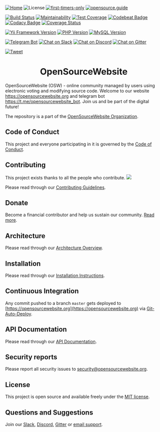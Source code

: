 [![Home](https://img.shields.io/badge/home-opensourcewebsite.org-blue.svg?style=flat-square])](https://opensourcewebsite.org)
![License](https://img.shields.io/github/license/opensourcewebsite-org/opensourcewebsite-org?style=flat-square)
[![first-timers-only](https://img.shields.io/badge/first--timers--only-friendly-blue.svg?style=flat-square)](https://www.firsttimersonly.com)
[![opensource.guide](https://img.shields.io/badge/opensource.guide-friendly-blue.svg?style=flat-square)](https://opensource.guide)

[![Build Status](https://travis-ci.org/opensourcewebsite-org/opensourcewebsite-org.svg?style=flat-square&branch=master)](https://travis-ci.org/opensourcewebsite-org/opensourcewebsite-org)
[![Maintainability](https://api.codeclimate.com/v1/badges/589055a81b82d015acb8/maintainability?style=flat-square)](https://codeclimate.com/github/opensourcewebsite-org/opensourcewebsite-org/maintainability)
[![Test Coverage](https://api.codeclimate.com/v1/badges/589055a81b82d015acb8/test_coverage?style=flat-square)](https://codeclimate.com/github/opensourcewebsite-org/opensourcewebsite-org/test_coverage)
[![Codebeat Badge](https://codebeat.co/badges/c69e6f2a-e6f6-4a50-b5aa-9003cdae23c2?style=flat-square)](https://codebeat.co/projects/github-com-opensourcewebsite-org-opensourcewebsite-org-master)
[![Codacy Badge](https://api.codacy.com/project/badge/Grade/57dd3bf9231140b0becfd702b84e8483?style=flat-square)](https://www.codacy.com/app/opensourcewebsite-org/opensourcewebsite-org)
[![Coverage Status](https://coveralls.io/repos/github/opensourcewebsite-org/opensourcewebsite-org/badge.svg?style=flat-square&branch=master)](https://coveralls.io/github/opensourcewebsite-org/opensourcewebsite-org?branch=master)

[![Yii Framework Version](https://img.shields.io/badge/Yii_Framework-2.0-blue.svg?style=flat-square)](https://www.yiiframework.com)
[![PHP Version](https://img.shields.io/badge/PHP-%3E=7.2-blue.svg?style=flat-square)](https://www.php.net)
[![MySQL Version](https://img.shields.io/badge/MySQL-%3E=5.7-blue.svg?style=flat-square)](https://www.mysql.com)

[![Telegram Bot](https://img.shields.io/badge/Telegram-bot-blue.svg?style=flat-square&logo=telegram)](https://t.me/opensourcewebsite_bot)
[![Chat on Slack](https://img.shields.io/badge/Slack-chat-CC2B5E.svg?style=flat-square&logo=slack)](https://join.slack.com/t/opensourcewebsite/shared_invite/enQtNDE0MDc2OTcxMDExLWJmMjFjOGUxNjFiZTg2OTc0ZDdkNTdhNDIzZDE2ODJiMGMzY2M5Yjg3NzEyNGMxNjIwZWE0YTFhNTE3MjhiYjY)
[![Chat on Discord](https://img.shields.io/badge/Discord-chat-CC2B5E.svg?style=flat-square&logo=discord)](https://discord.gg/94WpSPJ)
[![Chat on Gitter](https://img.shields.io/badge/Gitter-chat-CC2B5E.svg?style=flat-square&logo=gitter)](https://gitter.im/opensourcewebsite-org)

[![Tweet](https://img.shields.io/twitter/url?style=social&url=https%3A%2F%2Fopensourcewebsite.org)](https://twitter.com/intent/tweet?text=OpenSourceWebsite+(OSW)+-+online+community+managed+by+users+using+electronic+voting+and+modifying+source+code.&url=https://opensourcewebsite.org&hashtags=opensourcewebsite,osw,opensource,community,socialnetwork,digitalfuture)

<h1 align="center">OpenSourceWebsite</h1>

OpenSourceWebsite (OSW) - online community managed by users using electronic voting and modifying source code. Welcome to our website https://opensourcewebsite.org and telegram bot https://t.me/opensourcewebsite_bot. Join us and be part of the digital future!

The repository is a part of the [OpenSourceWebsite Organization](https://github.com/opensourcewebsite-org).

## Code of Conduct

This project and everyone participating in it is governed by the [Code of Conduct](CODE_OF_CONDUCT.md).

## Contributing

This project exists thanks to all the people who contribute.
<a href="https://github.com/opensourcewebsite-org/opensourcewebsite-org/graphs/contributors"><img src="https://opencollective.com/opensourcewebsite/contributors.svg?width=890&button=false" /></a>

Please read through our [Contributing Guidelines](CONTRIBUTING.md).

## Donate

Become a financial contributor and help us sustain our community. [Read more](DONATE.md).

## Architecture

Please read through our [Architecture Overview](ARCHITECTURE.md).

## Installation

Please read through our [Installation Instructions](INSTALL.md).

## Continuous Integration

Any commit pushed to a branch `master` gets deployed to [https://opensourcewebsite.org](https://opensourcewebsite.org) via [Git-Auto-Deploy](https://github.com/olipo186/Git-Auto-Deploy).

## API Documentation

Please read through our [API Documentation](https://github.com/opensourcewebsite-org/api-opensourcewebsite-org/).

## Security reports

Please report all security issues to [security@opensourcewebsite.org](mailto:security@opensourcewebsite.org).

## License

This project is open source and available freely under the [MIT license](LICENSE.md).

## Questions and Suggestions

Join our [Slack](https://join.slack.com/t/opensourcewebsite/shared_invite/enQtNDE0MDc2OTcxMDExLWJmMjFjOGUxNjFiZTg2OTc0ZDdkNTdhNDIzZDE2ODJiMGMzY2M5Yjg3NzEyNGMxNjIwZWE0YTFhNTE3MjhiYjY), [Discord](https://discord.gg/94WpSPJ), [Gitter](https://gitter.im/opensourcewebsite-org) or [email support](mailto:hello@opensourcewebsite.org).
